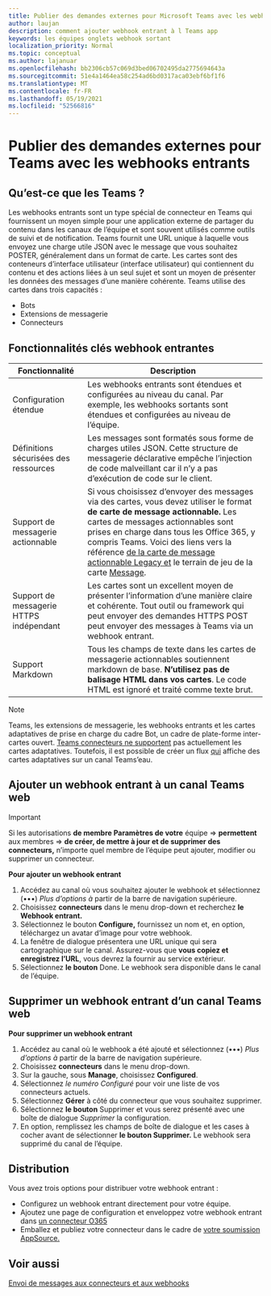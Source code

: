 ```yaml
---
title: Publier des demandes externes pour Microsoft Teams avec les webhooks entrants
author: laujan
description: comment ajouter webhook entrant à l Teams app
keywords: les équipes onglets webhook sortant
localization_priority: Normal
ms.topic: conceptual
ms.author: lajanuar
ms.openlocfilehash: bb2306cb57c069d3bed06702495da2775694643a
ms.sourcegitcommit: 51e4a1464ea58c254ad6bd0317aca03ebf6bf1f6
ms.translationtype: MT
ms.contentlocale: fr-FR
ms.lasthandoff: 05/19/2021
ms.locfileid: "52566816"
---
```

# <a name="post-external-requests-to-teams-with-incoming-webhooks"></a>Publier des demandes externes pour Teams avec les webhooks entrants

## <a name="what-are-incoming-webhooks-in-teams"></a>Qu’est-ce que les Teams ?

Les webhooks entrants sont un type spécial de connecteur en Teams qui fournissent un moyen simple pour une application externe de partager du contenu dans les canaux de l’équipe et sont souvent utilisés comme outils de suivi et de notification. Teams fournit une URL unique à laquelle vous envoyez une charge utile JSON avec le message que vous souhaitez POSTER, généralement dans un format de carte. Les cartes sont des conteneurs d’interface utilisateur (interface utilisateur) qui contiennent du contenu et des actions liées à un seul sujet et sont un moyen de présenter les données des messages d’une manière cohérente. Teams utilise des cartes dans trois capacités :

* Bots
* Extensions de messagerie
* Connecteurs

## <a name="incoming-webhook-key-features"></a>Fonctionnalités clés webhook entrantes

| Fonctionnalité | Description |
| ------- | ----------- |
|Configuration étendue|Les webhooks entrants sont étendues et configurées au niveau du canal. Par exemple, les webhooks sortants sont étendues et configurées au niveau de l’équipe.|
|Définitions sécurisées des ressources|Les messages sont formatés sous forme de charges utiles JSON. Cette structure de messagerie déclarative empêche l’injection de code malveillant car il n’y a pas d’exécution de code sur le client.|
|Support de messagerie actionnable|Si vous choisissez d’envoyer des messages via des cartes, vous devez utiliser le format **de carte de message actionnable.** Les cartes de messages actionnables sont prises en charge dans tous les Office 365, y compris Teams. Voici des liens vers la référence [de la carte de message actionnable Legacy et](/outlook/actionable-messages/message-card-reference) le terrain de jeu de la carte [Message](https://messagecardplayground.azurewebsites.net).|
|Support de messagerie HTTPS indépendant| Les cartes sont un excellent moyen de présenter l’information d’une manière claire et cohérente. Tout outil ou framework qui peut envoyer des demandes HTTPS POST peut envoyer des messages à Teams via un webhook entrant.|
|Support Markdown|Tous les champs de texte dans les cartes de messagerie actionnables soutiennent markdown de base. **N’utilisez pas de balisage HTML dans vos cartes**. Le code HTML est ignoré et traité comme texte brut.|

> [!Note]
> Teams, les extensions de messagerie, les webhooks entrants et les cartes adaptatives de prise en charge du cadre Bot, un cadre de plate-forme inter-cartes ouvert. [Teams connecteurs ne supportent](../../webhooks-and-connectors/how-to/connectors-creating.md) pas actuellement les cartes adaptatives. Toutefois, il est possible de créer un flux [qui](https://flow.microsoft.com/blog/microsoft-flow-in-microsoft-teams/) affiche des cartes adaptatives sur un canal Teams’eau.

## <a name="add-an-incoming-webhook-to-a-teams-channel"></a>Ajouter un webhook entrant à un canal Teams web

> [!Important]  
> Si les autorisations **de membre Paramètres de votre** équipe  =>  **permettent** aux membres  =>  **de créer, de mettre à jour et de supprimer des connecteurs,** n’importe quel membre de l’équipe peut ajouter, modifier ou supprimer un connecteur.

**Pour ajouter un webhook entrant**

1. Accédez au canal où vous souhaitez ajouter le webhook et sélectionnez (&#8226;&#8226;&#8226;) *Plus d’options à* partir de la barre de navigation supérieure.
1. Choisissez **connecteurs** dans le menu drop-down et recherchez **le Webhook entrant.**
1. Sélectionnez le bouton **Configure,** fournissez un nom et, en option, téléchargez un avatar d’image pour votre webhook.
1. La fenêtre de dialogue présentera une URL unique qui sera cartographique sur le canal. Assurez-vous que **vous copiez et enregistrez l’URL**, vous devrez la fournir au service extérieur.
1. Sélectionnez **le bouton** Done. Le webhook sera disponible dans le canal de l’équipe.

## <a name="remove-an-incoming-webhook-from-a-teams-channel"></a>Supprimer un webhook entrant d’un canal Teams web

**Pour supprimer un webhook entrant**

1. Accédez au canal où le webhook a été ajouté et sélectionnez (&#8226;&#8226;&#8226;) *Plus d’options à* partir de la barre de navigation supérieure.
1. Choisissez **connecteurs** dans le menu drop-down.
1. Sur la gauche, sous **Manage**, choisissez **Configured**.
1. Sélectionnez *le numéro Configuré* pour voir une liste de vos connecteurs actuels.
1. Sélectionnez **Gérer** à côté du connecteur que vous souhaitez supprimer.
1. Sélectionnez **le bouton** Supprimer et vous serez présenté avec une boîte de dialogue *Supprimer* la configuration.
1. En option, remplissez les champs de boîte de dialogue et les cases à cocher avant de sélectionner **le bouton Supprimer.** Le webhook sera supprimé du canal de l’équipe.

## <a name="distribution"></a>Distribution

Vous avez trois options pour distribuer votre webhook entrant :

* Configurez un webhook entrant directement pour votre équipe.
* Ajoutez une page de configuration et enveloppez votre webhook entrant dans [un connecteur O365](~/webhooks-and-connectors/how-to/connectors-creating.md)
* Emballez et publiez votre connecteur dans le cadre de [votre soumission AppSource.](~/concepts/deploy-and-publish/office-store-guidance.md)

## <a name="see-also"></a>Voir aussi

[Envoi de messages aux connecteurs et aux webhooks](~/webhooks-and-connectors/how-to/connectors-using.md)
